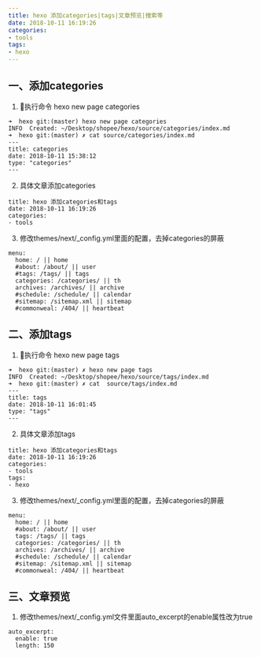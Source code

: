 ```yaml
---
title: hexo 添加categories|tags|文章预览|搜索等
date: 2018-10-11 16:19:26
categories: 
- tools
tags:
- hexo
---
```


## 一、添加categories

1. 执行命令 hexo new page categories
```
➜  hexo git:(master) hexo new page categories
INFO  Created: ~/Desktop/shopee/hexo/source/categories/index.md
➜  hexo git:(master) ✗ cat source/categories/index.md
---
title: categories
date: 2018-10-11 15:38:12
type: "categories"
---

```
2. 具体文章添加categories
```
title: hexo 添加categories和tags
date: 2018-10-11 16:19:26
categories: 
- tools
```
3. 修改themes/next/_config.yml里面的配置，去掉categories的屏蔽
```
menu:
  home: / || home
  #about: /about/ || user
  #tags: /tags/ || tags
  categories: /categories/ || th
  archives: /archives/ || archive
  #schedule: /schedule/ || calendar
  #sitemap: /sitemap.xml || sitemap
  #commonweal: /404/ || heartbeat
```

## 二、添加tags 

1. 执行命令 hexo new page tags
```
➜  hexo git:(master) ✗ hexo new page tags
INFO  Created: ~/Desktop/shopee/hexo/source/tags/index.md
➜  hexo git:(master) ✗ cat  source/tags/index.md
---
title: tags
date: 2018-10-11 16:01:45
type: "tags"
---
```
2. 具体文章添加tags
```
title: hexo 添加categories和tags
date: 2018-10-11 16:19:26
categories: 
- tools
tags:
- hexo
```
3. 修改themes/next/_config.yml里面的配置，去掉categories的屏蔽
```
menu:
  home: / || home
  #about: /about/ || user
  tags: /tags/ || tags
  categories: /categories/ || th
  archives: /archives/ || archive
  #schedule: /schedule/ || calendar
  #sitemap: /sitemap.xml || sitemap
  #commonweal: /404/ || heartbeat
```
## 三、文章预览 
1. 修改themes/next/_config.yml文件里面auto_excerpt的enable属性改为true
```
auto_excerpt:
  enable: true
  length: 150
```








